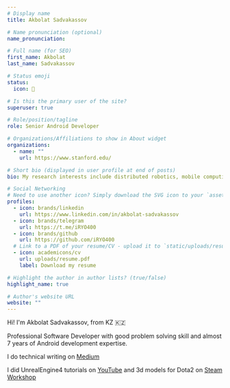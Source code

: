 ```yaml
---
# Display name
title: Akbolat Sadvakassov

# Name pronunciation (optional)
name_pronunciation:

# Full name (for SEO)
first_name: Akbolat
last_name: Sadvakassov

# Status emoji
status:
  icon: 🍜

# Is this the primary user of the site?
superuser: true

# Role/position/tagline
role: Senior Android Developer

# Organizations/Affiliations to show in About widget
organizations:
  - name: ""
    url: https://www.stanford.edu/

# Short bio (displayed in user profile at end of posts)
bio: My research interests include distributed robotics, mobile computing and programmable matter.

# Social Networking
# Need to use another icon? Simply download the SVG icon to your `assets/media/icons/` folder.
profiles:
  - icon: brands/linkedin
    url: https://www.linkedin.com/in/akbolat-sadvakassov
  - icon: brands/telegram
    url: https://t.me/iRYO400
  - icon: brands/github
    url: https://github.com/iRYO400
  # Link to a PDF of your resume/CV - upload it to `static/uploads/resume.pdf`
  - icon: academicons/cv
    url: uploads/resume.pdf
    label: Download my resume

# Highlight the author in author lists? (true/false)
highlight_name: true

# Author's website URL
website: ""
---
```


Hi! I'm Akbolat Sadvakassov, from KZ 🇰🇿

Professional Software Developer with good problem solving skill and almost 7 years of Android development expertise.

I do technical writing on [Medium](https://medium.com/@iRYO400)

I did UnrealEngine4 tutorials on [YouTube](https://www.youtube.com/@iRYO400/videos) and 3d models for Dota2 on [Steam Workshop](https://steamcommunity.com/id/iRYO400/myworkshopfiles/)